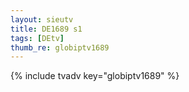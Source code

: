 ```yaml
--- 
layout: sieutv
title: DE1689 s1
tags: [DEtv]
thumb_re: globiptv1689
---
```

{% include tvadv key="globiptv1689" %} 
